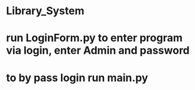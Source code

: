 # Library_System
# run LoginForm.py to enter program via login, enter Admin and password
# to by pass login run main.py
